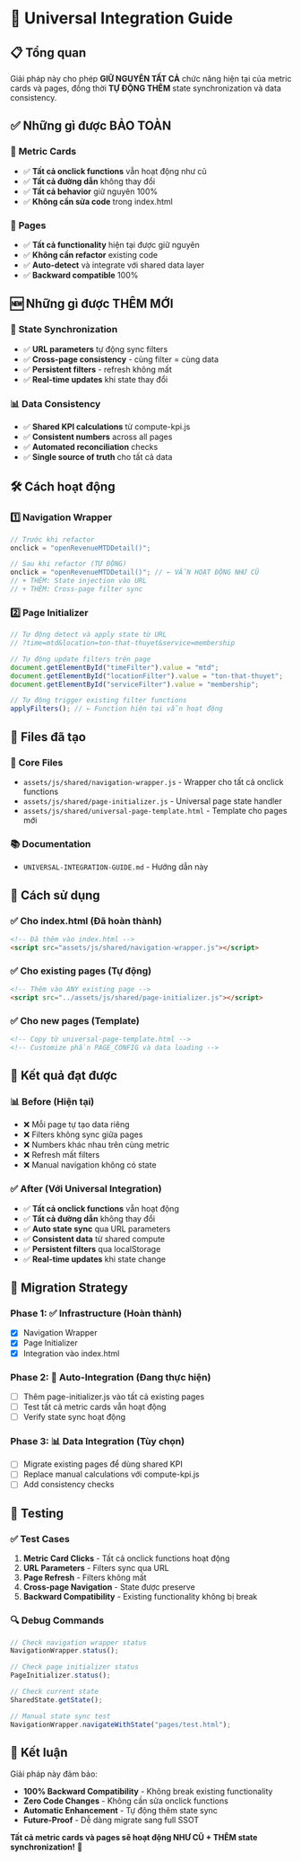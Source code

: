 # 🚀 Universal Integration Guide

## 📋 **Tổng quan**

Giải pháp này cho phép **GIỮ NGUYÊN TẤT CẢ** chức năng hiện tại của metric cards và pages, đồng thời **TỰ ĐỘNG THÊM** state synchronization và data consistency.

## ✅ **Những gì được BẢO TOÀN**

### 🔗 **Metric Cards**

- ✅ **Tất cả onclick functions** vẫn hoạt động như cũ
- ✅ **Tất cả đường dẫn** không thay đổi
- ✅ **Tất cả behavior** giữ nguyên 100%
- ✅ **Không cần sửa code** trong index.html

### 📄 **Pages**

- ✅ **Tất cả functionality** hiện tại được giữ nguyên
- ✅ **Không cần refactor** existing code
- ✅ **Auto-detect** và integrate với shared data layer
- ✅ **Backward compatible** 100%

## 🆕 **Những gì được THÊM MỚI**

### 🔄 **State Synchronization**

- ✅ **URL parameters** tự động sync filters
- ✅ **Cross-page consistency** - cùng filter = cùng data
- ✅ **Persistent filters** - refresh không mất
- ✅ **Real-time updates** khi state thay đổi

### 📊 **Data Consistency**

- ✅ **Shared KPI calculations** từ compute-kpi.js
- ✅ **Consistent numbers** across all pages
- ✅ **Automated reconciliation** checks
- ✅ **Single source of truth** cho tất cả data

## 🛠️ **Cách hoạt động**

### 1️⃣ **Navigation Wrapper**

```javascript
// Trước khi refactor
onclick = "openRevenueMTDDetail()";

// Sau khi refactor (TỰ ĐỘNG)
onclick = "openRevenueMTDDetail()"; // ← VẪN HOẠT ĐỘNG NHƯ CŨ
// + THÊM: State injection vào URL
// + THÊM: Cross-page filter sync
```

### 2️⃣ **Page Initializer**

```javascript
// Tự động detect và apply state từ URL
// ?time=mtd&location=ton-that-thuyet&service=membership

// Tự động update filters trên page
document.getElementById("timeFilter").value = "mtd";
document.getElementById("locationFilter").value = "ton-that-thuyet";
document.getElementById("serviceFilter").value = "membership";

// Tự động trigger existing filter functions
applyFilters(); // ← Function hiện tại vẫn hoạt động
```

## 📁 **Files đã tạo**

### 🔧 **Core Files**

- `assets/js/shared/navigation-wrapper.js` - Wrapper cho tất cả onclick functions
- `assets/js/shared/page-initializer.js` - Universal page state handler
- `assets/js/shared/universal-page-template.html` - Template cho pages mới

### 📚 **Documentation**

- `UNIVERSAL-INTEGRATION-GUIDE.md` - Hướng dẫn này

## 🚀 **Cách sử dụng**

### ✅ **Cho index.html** (Đã hoàn thành)

```html
<!-- Đã thêm vào index.html -->
<script src="assets/js/shared/navigation-wrapper.js"></script>
```

### ✅ **Cho existing pages** (Tự động)

```html
<!-- Thêm vào ANY existing page -->
<script src="../assets/js/shared/page-initializer.js"></script>
```

### ✅ **Cho new pages** (Template)

```html
<!-- Copy từ universal-page-template.html -->
<!-- Customize phần PAGE_CONFIG và data loading -->
```

## 🎯 **Kết quả đạt được**

### 📊 **Before (Hiện tại)**

- ❌ Mỗi page tự tạo data riêng
- ❌ Filters không sync giữa pages
- ❌ Numbers khác nhau trên cùng metric
- ❌ Refresh mất filters
- ❌ Manual navigation không có state

### ✅ **After (Với Universal Integration)**

- ✅ **Tất cả onclick functions** vẫn hoạt động
- ✅ **Tất cả đường dẫn** không thay đổi
- ✅ **Auto state sync** qua URL parameters
- ✅ **Consistent data** từ shared compute
- ✅ **Persistent filters** qua localStorage
- ✅ **Real-time updates** khi state change

## 🔄 **Migration Strategy**

### Phase 1: ✅ **Infrastructure** (Hoàn thành)

- [x] Navigation Wrapper
- [x] Page Initializer
- [x] Integration vào index.html

### Phase 2: 🚀 **Auto-Integration** (Đang thực hiện)

- [ ] Thêm page-initializer.js vào tất cả existing pages
- [ ] Test tất cả metric cards vẫn hoạt động
- [ ] Verify state sync hoạt động

### Phase 3: 📊 **Data Integration** (Tùy chọn)

- [ ] Migrate existing pages để dùng shared KPI
- [ ] Replace manual calculations với compute-kpi.js
- [ ] Add consistency checks

## 🧪 **Testing**

### ✅ **Test Cases**

1. **Metric Card Clicks** - Tất cả onclick functions hoạt động
2. **URL Parameters** - Filters sync qua URL
3. **Page Refresh** - Filters không mất
4. **Cross-page Navigation** - State được preserve
5. **Backward Compatibility** - Existing functionality không bị break

### 🔍 **Debug Commands**

```javascript
// Check navigation wrapper status
NavigationWrapper.status();

// Check page initializer status
PageInitializer.status();

// Check current state
SharedState.getState();

// Manual state sync test
NavigationWrapper.navigateWithState("pages/test.html");
```

## 🎉 **Kết luận**

Giải pháp này đảm bảo:

- **100% Backward Compatibility** - Không break existing functionality
- **Zero Code Changes** - Không cần sửa onclick functions
- **Automatic Enhancement** - Tự động thêm state sync
- **Future-Proof** - Dễ dàng migrate sang full SSOT

**Tất cả metric cards và pages sẽ hoạt động NHƯ CŨ + THÊM state synchronization!** 🚀

